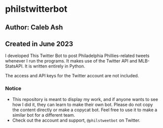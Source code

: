 # philstwitterbot
## Author: Caleb Ash
## Created in June 2023
I developed This Twitter Bot to post Philadelphia Phillies-related tweets whenever I run the programs. It makes use of the Twitter API and MLB-StatsAPI. It is written entirely in Python. 

The access and API keys for the Twitter account are not included.

### Notice
* This repository is meant to display my work, and if anyone wants to see how I did it, they can learn to make their own bot. Please do not copy the content directly or make a copycat bot. Feel free to use it to make a similar bot for a different team.
* Check out the account and support, `@philstweetbot` on Twitter.
